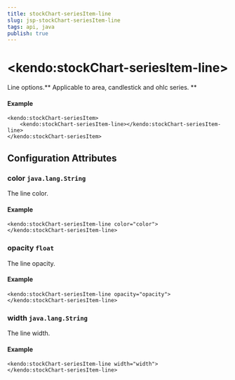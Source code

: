 ```yaml
---
title: stockChart-seriesItem-line
slug: jsp-stockChart-seriesItem-line
tags: api, java
publish: true
---
```


# \<kendo:stockChart-seriesItem-line\>

Line options.** Applicable to area, candlestick and ohlc series. **

#### Example
    <kendo:stockChart-seriesItem>
        <kendo:stockChart-seriesItem-line></kendo:stockChart-seriesItem-line>
    </kendo:stockChart-seriesItem>

## Configuration Attributes

### color `java.lang.String`

The line color.

#### Example
    <kendo:stockChart-seriesItem-line color="color">
    </kendo:stockChart-seriesItem-line>

### opacity `float`

The line opacity.

#### Example
    <kendo:stockChart-seriesItem-line opacity="opacity">
    </kendo:stockChart-seriesItem-line>

### width `java.lang.String`

The line width.

#### Example
    <kendo:stockChart-seriesItem-line width="width">
    </kendo:stockChart-seriesItem-line>

